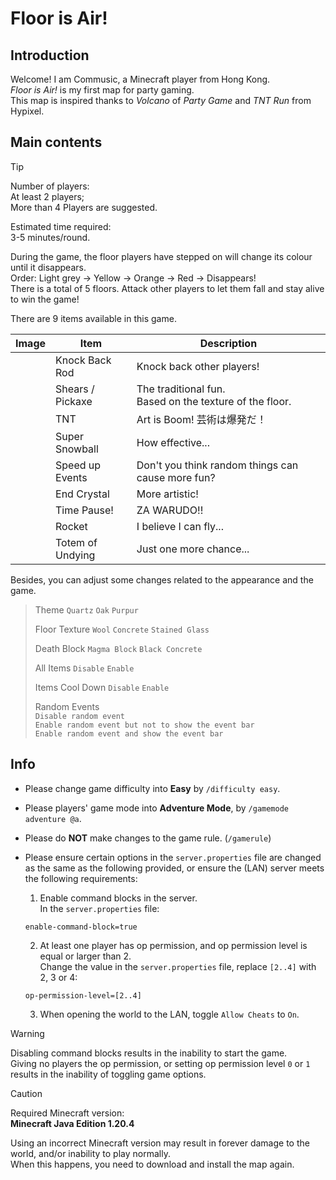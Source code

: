 # Floor is Air!

## Introduction

Welcome! I am Commusic, a Minecraft player from Hong Kong.<br>
_Floor is Air!_ is my first map for party gaming.<br>
This map is inspired thanks to _Volcano_ of _Party Game_ and _TNT Run_ from Hypixel.

## Main contents

> [!TIP]
>
> Number of players:<br>
> At least 2 players;<br>
> More than 4 Players are suggested.
>
> Estimated time required:<br>
> 3-5 minutes/round.

During the game, the floor players have stepped on will change its colour until it disappears.<br>
Order: Light grey → Yellow → Orange → Red → Disappears!<br>
There is a total of 5 floors. Attack other players to let them fall and stay alive to win the game!

There are 9 items available in this game.

| Image | Item             | Description                                                |
|-------|------------------|------------------------------------------------------------|
|       | Knock Back Rod   | Knock back other players!                                  |
|       | Shears / Pickaxe | The traditional fun.<br>Based on the texture of the floor. |
|       | TNT              | Art is Boom! 芸術は爆発だ！                                       |
|       | Super Snowball   | How effective...                                           |
|       | Speed up Events  | Don't you think random things can cause more fun?          |
|       | End Crystal      | More artistic!                                             |
|       | Time Pause!      | ZA WARUDO!!                                                |
|       | Rocket           | I believe I can fly...                                     |
|       | Totem of Undying | Just one more chance...                                    |

Besides, you can adjust some changes related to the appearance and the game.

> Theme `Quartz` `Oak` `Purpur`
>
> Floor Texture `Wool` `Concrete` `Stained Glass`
> 
> Death Block `Magma Block` `Black Concrete`
> 
> All Items `Disable` `Enable`
> 
> Items Cool Down `Disable` `Enable`
> 
> Random Events<br>
> `Disable random event`<br>
> `Enable random event but not to show the event bar`<br>
> `Enable random event and show the event bar`

## Info

- Please change game difficulty into **Easy** by `/difficulty easy`.

- Please players' game mode into **Adventure Mode**, by `/gamemode adventure @a`.

- Please do **NOT** make changes to the game rule. (`/gamerule`)

- Please ensure certain options in the `server.properties` file are changed as the same as the following provided, or ensure the (LAN) server meets the following requirements:

  1. Enable command blocks in the server.<br>In the `server.properties` file:
    ```
  enable-command-block=true
    ```
  
  2. At least one player has op permission, and op permission level is equal or larger than 2.<br>Change the value in the `server.properties` file, replace `[2..4]` with 2, 3 or 4:
  
    ```
  op-permission-level=[2..4]
    ```

  3. When opening the world to the LAN, toggle `Allow Cheats` to `On`.

> [!WARNING]
>
> Disabling command blocks results in the inability to start the game.<br>
> Giving no players the op permission, or setting op permission level `0` or `1` results in the inability of toggling game options.

> [!CAUTION]
>
> Required Minecraft version:<br>
> **Minecraft Java Edition 1.20.4**
>
> Using an incorrect Minecraft version may result in forever damage to the world, and/or inability to play normally.<br>
> When this happens, you need to download and install the map again.
